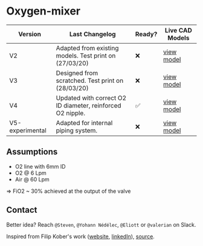 # Oxygen-mixer

| Version | Last Changelog | Ready? | Live CAD Models |
| ------- | -------------- | ------ | --------------- |
| V2 | Adapted from existing models. Test print on (27/03/20) | ❌ | [view model](https://a360.co/2UmAecQ) |
| V3 | Designed from scratched. Test print on (28/03/20) | ❌ | [view model](https://a360.co/2vV5s18) |
| V4 | Updated with correct O2 ID diameter, reinforced O2 nipple. | ✅ | [view model](https://a360.co/345fsS2) |
| V5-experimental | Adapted for internal piping system. | ❌ | [view model](https://a360.co/3aG3pgK) |

## Assumptions

- O2 line with 6mm ID
- O2 @ 6 Lpm
- Air @ 60 Lpm

=> FiO2 ~ 30% achieved at the output of the valve

## Contact

Better idea? Reach `@Steven`, `@Yohann Nédélec`, `@Eliott` or `@valerian` on Slack.

Inspired from Filip Kober's work ([website](http://kober.pl/), [linkedIn](https://www.linkedin.com/in/filipkober/)), [source](https://grabcad.com/library/respirator-free-reanimation-venturi-s-valve-rev-4-1).
